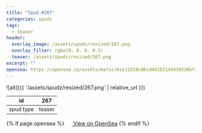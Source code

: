```yaml
---
title: "Spud #267"
categories: spudz
tags:
  - teaser
header:
  overlay_image: /assets/spudz/resized/267.png
  overlay_filter: rgba(0, 0, 0, 0.5)
  teaser: /assets/spudz/resized/267.png
excerpt: ""
opensea: https://opensea.io/assets/matic/0x112d18c861d401b3145d39236bf149f01e18beed/267
---
```

![alt]({{ '/assets/spudz/resized/267.png' | relative_url }})

| id | 267 |
|-|-|
| spud type | teaser |

{% if page.opensea %}
<a href="{{page.opensea}}" class="btn btn--info" onclick="window.open(this.href, '_blank'); return false;"><img src="/assets/images/opensea.svg" width="16px"><span>  View on OpenSea</span></a>
{% endif %}
